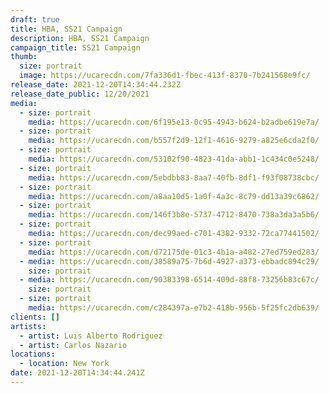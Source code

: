 ```yaml
---
draft: true
title: HBA, SS21 Campaign
description: HBA, SS21 Campaign
campaign_title: SS21 Campaign
thumb:
  size: portrait
  image: https://ucarecdn.com/7fa336d1-fbec-413f-8370-7b241568e9fc/
release_date: 2021-12-20T14:34:44.232Z
release_date_public: 12/20/2021
media:
  - size: portrait
    media: https://ucarecdn.com/6f195e13-0c95-4943-b624-b2adbe619e7a/
  - size: portrait
    media: https://ucarecdn.com/b557f2d9-12f1-4616-9279-a825e6cda2f0/
  - size: portrait
    media: https://ucarecdn.com/53102f90-4823-41da-abb1-1c434c0e5248/
  - size: portrait
    media: https://ucarecdn.com/5ebdbb83-8aa7-40fb-8df1-f93f08738cbc/
  - size: portrait
    media: https://ucarecdn.com/a8aa10d5-1a0f-4a3c-8c79-dd13a39c6862/
  - size: portrait
    media: https://ucarecdn.com/146f3b8e-5737-4712-8470-738a3da3a5b6/
  - size: portrait
    media: https://ucarecdn.com/dec99aed-c701-4382-9332-72ca77441502/
  - size: portrait
    media: https://ucarecdn.com/d72175de-01c3-4b1a-a482-27ed759ed283/
  - media: https://ucarecdn.com/38589a75-7b6d-4927-a373-ebbadc894c29/
    size: portrait
  - media: https://ucarecdn.com/90383398-6514-409d-88f8-73256b83c67c/
    size: portrait
  - size: portrait
    media: https://ucarecdn.com/c284397a-e7b2-418b-956b-5f25fc2db639/
clients: []
artists:
  - artist: Luis Alberto Rodriguez
  - artist: Carlos Nazario
locations:
  - location: New York
date: 2021-12-20T14:34:44.241Z
---
```

